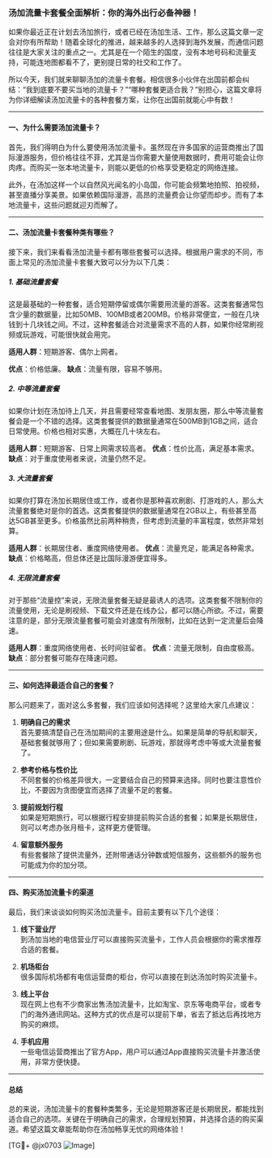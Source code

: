 ### 汤加流量卡套餐全面解析：你的海外出行必备神器！

如果你最近正在计划去汤加旅行，或者已经在汤加生活、工作，那么这篇文章一定会对你有所帮助！随着全球化的推进，越来越多的人选择到海外发展，而通信问题往往是大家关注的重点之一。尤其是在一个陌生的国度，没有本地号码和流量支持，可能连地图都看不了，更别提日常的社交和工作了。

所以今天，我们就来聊聊汤加的流量卡套餐。相信很多小伙伴在出国前都会纠结：“我到底要不要买当地的流量卡？”“哪种套餐更适合我？”别担心，这篇文章将为你详细解读汤加流量卡的各种套餐方案，让你在出国前就能心中有数！

---

#### 一、为什么需要汤加流量卡？

首先，我们得明白为什么要使用汤加流量卡。虽然现在许多国家的运营商推出了国际漫游服务，但价格往往不菲，尤其是当你需要大量使用数据时，费用可能会让你肉疼。而购买一张本地流量卡，则能以更低的价格享受更稳定的网络连接。

此外，在汤加这样一个以自然风光闻名的小岛国，你可能会频繁地拍照、拍视频，甚至直播分享美景。如果依赖国际漫游，高昂的流量费会让你望而却步。而有了本地流量卡，这些问题就迎刃而解了。

---

#### 二、汤加流量卡套餐种类有哪些？

接下来，我们来看看汤加流量卡都有哪些套餐可以选择。根据用户需求的不同，市面上常见的汤加流量卡套餐大致可以分为以下几类：

##### 1. **基础流量套餐**
这是最基础的一种套餐，适合短期停留或偶尔需要用流量的游客。这类套餐通常包含少量的数据量，比如50MB、100MB或者200MB。价格非常便宜，一般在几块钱到十几块钱之间。不过，这种套餐适合对流量需求不高的人群，如果你经常刷视频或玩游戏，可能很快就会用完。

**适用人群**：短期游客、偶尔上网者。

**优点**：价格低廉。
**缺点**：流量有限，容易不够用。

##### 2. **中等流量套餐**
如果你计划在汤加待上几天，并且需要经常查看地图、发朋友圈，那么中等流量套餐会是一个不错的选择。这类套餐提供的数据量通常在500MB到1GB之间，适合日常使用。价格也相对实惠，大概在几十块左右。

**适用人群**：短期游客、日常上网需求较高者。
**优点**：性价比高，满足基本需求。
**缺点**：对于重度使用者来说，流量仍然不足。

##### 3. **大流量套餐**
如果你打算在汤加长期居住或工作，或者你是那种喜欢刷剧、打游戏的人，那么大流量套餐绝对是你的首选。这类套餐提供的数据量通常在2GB以上，有些甚至高达5GB甚至更多。价格虽然比前两种稍贵，但考虑到流量的丰富程度，依然非常划算。

**适用人群**：长期居住者、重度网络使用者。
**优点**：流量充足，能满足各种需求。
**缺点**：价格略高，但总体还是比国际漫游便宜得多。

##### 4. **无限流量套餐**
对于那些“流量控”来说，无限流量套餐无疑是最诱人的选项。这类套餐不限制你的流量使用，无论是刷视频、下载文件还是在线办公，都可以随心所欲。不过，需要注意的是，部分无限流量套餐可能会对速度有所限制，比如在达到一定流量后会降速。

**适用人群**：重度网络使用者、长时间驻留者。
**优点**：流量无限制，自由度极高。
**缺点**：部分套餐可能存在降速问题。

---

#### 三、如何选择最适合自己的套餐？

那么问题来了，面对这么多套餐，我们应该如何选择呢？这里给大家几点建议：

1. **明确自己的需求**  
   首先要搞清楚自己在汤加期间的主要用途是什么。如果是简单的导航和聊天，基础套餐就够用了；但如果需要刷剧、玩游戏，那就得考虑中等或大流量套餐了。

2. **参考价格与性价比**  
   不同套餐的价格差异很大，一定要结合自己的预算来选择。同时也要注意性价比，不要因为贪图便宜而选择了流量不足的套餐。

3. **提前规划行程**  
   如果是短期旅行，可以根据行程安排提前购买合适的套餐；如果是长期居住，则可以考虑办张月租卡，这样更方便管理。

4. **留意额外服务**  
   有些套餐除了提供流量外，还附带通话分钟数或短信服务，这些额外的服务也可能成为你的加分项。

---

#### 四、购买汤加流量卡的渠道

最后，我们来谈谈如何购买汤加流量卡。目前主要有以下几个途径：

1. **线下营业厅**  
   到汤加当地的电信营业厅可以直接购买流量卡，工作人员会根据你的需求推荐合适的套餐。

2. **机场柜台**  
   很多国际机场都有电信运营商的柜台，你可以直接在到达汤加时购买流量卡。

3. **线上平台**  
   现在网上也有不少商家出售汤加流量卡，比如淘宝、京东等电商平台，或者专门的海外通讯网站。这种方式的优点是可以提前下单，省去了抵达后再找地方购买的麻烦。

4. **手机应用**  
   一些电信运营商推出了官方App，用户可以通过App直接购买流量卡并激活使用，非常方便快捷。

---

#### 总结

总的来说，汤加流量卡的套餐种类繁多，无论是短期游客还是长期居民，都能找到适合自己的选项。关键在于明确自己的需求，合理规划预算，并选择合适的购买渠道。希望这篇文章能帮助你在汤加畅享无忧的网络体验！

[TG💪+ @jx0703 ![Image](https://github.com/user-attachments/assets/dbca1d08-cadb-493c-b0ec-ad6f7a83f270)]